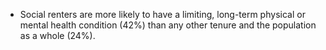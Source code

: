 -   Social renters are more likely to have a limiting, long-term
    physical or mental health condition (42%) than any other tenure and
    the population as a whole (24%).
